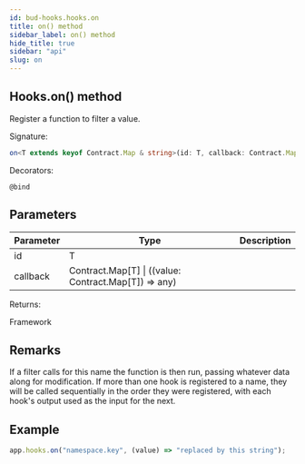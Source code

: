 ```yaml
---
id: bud-hooks.hooks.on
title: on() method
sidebar_label: on() method
hide_title: true
sidebar: "api"
slug: on
---
```


## Hooks.on() method

Register a function to filter a value.

Signature:

```typescript
on<T extends keyof Contract.Map & string>(id: T, callback: Contract.Map[T] | ((value: Contract.Map[T]) => any)): Framework;
```

Decorators:

`@bind`

## Parameters

| Parameter | Type                                                            | Description |
| --------- | --------------------------------------------------------------- | ----------- |
| id        | T                                                               |             |
| callback  | Contract.Map\[T\] &#124; ((value: Contract.Map\[T\]) =&gt; any) |             |

Returns:

Framework

## Remarks

If a filter calls for this name the function is then run, passing whatever data along for modification. If more than one hook is registered to a name, they will be called sequentially in the order they were registered, with each hook's output used as the input for the next.

## Example

```js
app.hooks.on("namespace.key", (value) => "replaced by this string");
```

